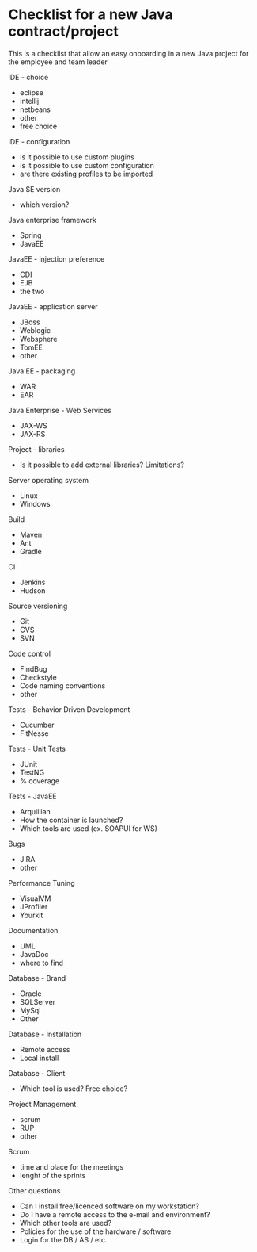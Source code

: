 # Checklist for a new Java contract/project
This is a checklist that allow an easy onboarding in a new Java project for the employee and team leader

IDE - choice
- eclipse
- intellij
- netbeans
- other
- free choice

IDE - configuration
- is it possible to use custom plugins
- is it possible to use custom configuration
- are there existing profiles to be imported

Java SE version
- which version?

Java enterprise framework
- Spring
- JavaEE

JavaEE - injection preference
- CDI
- EJB
- the two

JavaEE - application server
- JBoss
- Weblogic
- Websphere
- TomEE
- other

Java EE - packaging
- WAR
- EAR

Java Enterprise - Web Services
- JAX-WS
- JAX-RS

Project - libraries
- Is it possible to add external libraries? Limitations?

Server operating system
- Linux
- Windows

Build
- Maven
- Ant
- Gradle

CI
- Jenkins
- Hudson

Source versioning
- Git
- CVS
- SVN

Code control
- FindBug
- Checkstyle
- Code naming conventions
- other

Tests - Behavior Driven Development
- Cucumber
- FitNesse

Tests - Unit Tests
- JUnit
- TestNG
- % coverage

Tests - JavaEE
- Arquillian
- How the container is launched?
- Which tools are used (ex. SOAPUI for WS)

Bugs
- JIRA
- other

Performance Tuning
- VisualVM
- JProfiler
- Yourkit

Documentation
- UML
- JavaDoc
- where to find

Database - Brand
- Oracle
- SQLServer
- MySql
- Other

Database - Installation
- Remote access
- Local install

Database - Client
- Which tool is used? Free choice?

Project Management
- scrum
- RUP
- other

Scrum
- time and place for the meetings
- lenght of the sprints

Other questions
- Can I install free/licenced software on my workstation?
- Do I have a remote access to the e-mail and environment?
- Which other tools are used?
- Policies for the use of the hardware / software
- Login for the DB / AS / etc.
